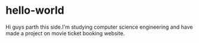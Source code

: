 # hello-world
Hi guys parth this side.I'm studying computer science engineering and have made a project on movie ticket booking website.
